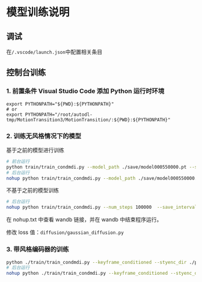 

# 模型训练说明

## 调试

在`/.vscode/launch.json`中配置相关条目

## 控制台训练

### 1. 前置条件 Visual Studio Code 添加 Python 运行时环境

```shell
export PYTHONPATH="${PWD}:${PYTHONPATH}"
# or
export PYTHONPATH="/root/autodl-tmp/MotionTransition3/MotionTransition/:${PWD}:${PYTHONPATH}"
```

### 2. 训练无风格情况下的模型

基于之前的模型进行训练

```sh
# 前台运行
python train/train_condmdi.py --model_path ./save/model000550000.pt --save_interval 10000 --keyframe_conditioned --only_text
# 后台运行
nohup python train/train_condmdi.py --model_path ./save/model000550000.pt --save_interval 10000 --keyframe_conditioned --only_text &
```

不基于之前的模型训练

```sh
# 后台运行
nohup python train/train_condmdi.py --num_steps 100000  --save_interval 5000 --keyframe_conditioned --only_text &
```

在 nohup.txt 中查看 wandb 链接，并在 wandb 中结束程序运行。

修改 loss 值：`diffusion/gaussian_diffusion.py`


### 3. 带风格编码器的训练

```sh
python ./train/train_condmdi.py --keyframe_conditioned --styenc_dir ./pretrained_model/style_encoder_500_000.pt --save_interval 10000
# 后台运行
nohup python ./train/train_condmdi.py --keyframe_conditioned --styenc_dir ./pretrained_model/style_encoder_500_000.pt --save_interval 10000 &
```